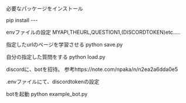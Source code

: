 必要なパッケージをインストール

pip install ---


envファイルの設定
MYAPI,THEURL,QUESTION1,(DISCORDTOKEN)etc.....


指定したurlのページを学習させる
python save.py


自分の指定した質問をする
python load.py


discordに、botを招待。
参考https://note.com/npaka/n/n2ea2a6dda0e5

.envファイルにて、discordtokenの設定

botを起動
python example_bot.py





